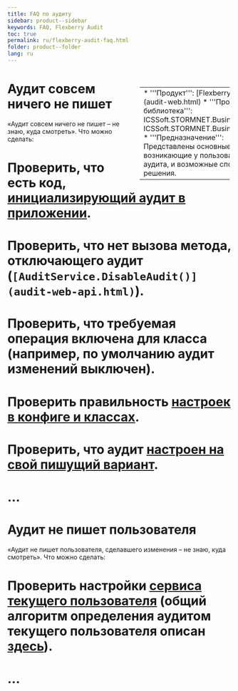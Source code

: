 ```yaml
---
title: FAQ по аудиту
sidebar: product--sidebar
keywords: FAQ, Flexberry Audit
toc: true
permalink: ru/flexberry-audit-faq.html
folder: product--folder
lang: ru
---
```


<div style="margin:5px; padding-left:28px; float:right; width:40%; outline:1px solid white;">
<br>
<table border="0" width="100%" bgcolor="#6495ED">
<tbody><tr><td bgcolor="#FFFFFF">
* '''Продукт''': [Flexberry Audit](audit-web.html)
* '''Программная библиотека''': ICSSoft.STORMNET.Business.dll, ICSSoft.STORMNET.Business.Audit.dll
* '''Предназначение''': Представлены основные вопросы, возникающие у пользователей аудита, и возможные способы их решения.
</td>
</tr></tbody></table></a>
</div>

# Аудит совсем ничего не пишет
«Аудит совсем ничего не пишет – не знаю, куда смотреть». Что можно сделать:
# Проверить, что есть код, [инициализирующий аудит в приложении](audit-setter.html).
# Проверить, что нет вызова метода, отключающего аудит (`[AuditService.DisableAudit()](audit-web-api.html)`).
# Проверить, что требуемая операция включена для класса (например, по умолчанию аудит изменений выключен).
# Проверить правильность [настроек в конфиге и классах](keep-and-use-audit-settings.html).
# Проверить, что аудит [настроен на свой пишущий вариант](i-audit.html).
# …

# Аудит не пишет пользователя
«Аудит не пишет пользователя, сделавшего изменения – не знаю, куда смотреть». Что можно сделать:
# Проверить настройки [сервиса текущего пользователя](current-user-service.html) (общий алгоритм определения аудитом текущего пользователя описан [здесь](not-stored-properties-and-audit.html)).
# …
